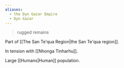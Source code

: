 ```yaml
---
aliases:
  - the Dyn Gazar Empire
  - Dyn Gazar
---
```

> rugged remains

Part of [[The San Te'qua Region|the San Te'qua region]].

In tension with [[Nhonga Tinharhu]].

Large [[Humans|Human]] population.